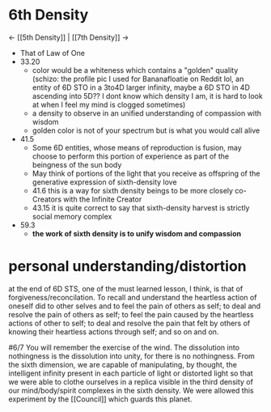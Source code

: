 # 6th Density
<- [[5th Density]] | [[7th Density]] ->

- That of Law of One
- 33.20
	- color would be a whiteness which contains a "golden" quality (schizo: the profile pic I used for Bananafloatie on Reddit lol, an entity of 6D STO in a 3to4D larger infinity, maybe a 6D STO in 4D ascending into 5D?? I dont know which density I am, it is hard to look at when I feel my mind is clogged sometimes)
	- a density to observe in an unified understanding of compassion with wisdom 
	- golden color is not of your spectrum but is what you would call alive
- 41.5
	- Some 6D entities, whose means of reproduction is fusion, may choose to perform this portion of experience as part of the beingness of the sun body
	- May think of portions of the light that you receive as offspring of the generative expression of sixth-density love 
	- 41.6 this is a way for sixth density beings to be more closely co-Creators with the Infinite Creator
	- 43.15 it is quite correct to say that sixth-density harvest is strictly social memory complex
- 59.3
	- **the work of sixth density is to unify wisdom and compassion**

# personal understanding/distortion
at the end of 6D STS, one of the must learned lesson, I think, is that of forgiveness/reconcilation. To recall and understand the heartless action of oneself did to other selves and to feel the pain of others as self; to deal and resolve the pain of others as self; to feel the pain caused by the heartless actions of other to self; to deal and resolve the pain that felt by others of knowing their heartless actions through self; and so on and on.

#6/7 You will remember the exercise of the wind. The dissolution into nothingness is the dissolution into unity, for there is no nothingness. From the sixth dimension, we are capable of manipulating, by thought, the intelligent infinity present in each particle of light or distorted light so that we were able to clothe ourselves in a replica visible in the third density of our mind/body/spirit complexes in the sixth density. We were allowed this experiment by the [[Council]] which guards this planet.